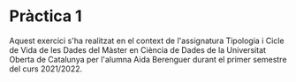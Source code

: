 # Pràctica 1

Aquest exercici s'ha realitzat en el context de l'assignatura Tipologia i Cicle de Vida de les Dades del Màster en Ciència de Dades de la Universitat Oberta de Catalunya per l'alumna Aida Berenguer durant el primer semestre del curs 2021/2022.
